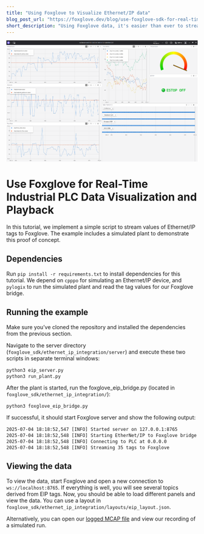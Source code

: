 ```yaml
---
title: "Using Foxglove to Visualize Ethernet/IP data"
blog_post_url: "https://foxglove.dev/blog/use-foxglove-sdk-for-real-time-industrial-plc-data-visualization-and-playback"
short_description: "Using Foxglove data, it's easier than ever to stream time series data. In this project, we show you how."
---
```


![Ethernet/IP data visualization in Foxglove](media/eip_layout.png)

# Use Foxglove for Real-Time Industrial PLC Data Visualization and Playback

In this tutorial, we implement a simple script to stream values of Ethernet/IP tags to Foxglove. The example includes a simulated plant to demonstrate this proof of concept.

## Dependencies
Run `pip install -r requirements.txt` to install dependencies for this tutorial. We depend on `cpppo` for simulating an Ethernet/IP device, and `pylogix` to run the simulated plant and read the tag values for our Foxglove bridge.

## Running the example
Make sure you’ve cloned the repository and installed the dependencies from the previous section.

Navigate to the server directory (`foxglove_sdk/ethernet_ip_integration/server`) and execute these two scripts in separate terminal windows:
```
python3 eip_server.py
python3 run_plant.py
```
After the plant is started, run the foxglove_eip_bridge.py (located in `foxglove_sdk/ethernet_ip_integration/`):
```
python3 foxglove_eip_bridge.py
```
If successful, it should start Foxglove server and show the following output:
```
2025-07-04 18:18:52,547 [INFO] Started server on 127.0.0.1:8765
2025-07-04 18:18:52,548 [INFO] Starting EtherNet/IP to Foxglove bridge
2025-07-04 18:18:52,548 [INFO] Connecting to PLC at 0.0.0.0
2025-07-04 18:18:52,548 [INFO] Streaming 35 tags to Foxglove
```

## Viewing the data
To view the data, start Foxglove and open a new connection to `ws://localhost:8765`. If everything is well, you will see several topics derived from EIP tags. Now, you should be able to load different panels and view the data. You can use a layout in `foxglove_sdk/ethernet_ip_integration/layouts/eip_layout.json`.

Alternatively, you can open our [logged MCAP file](foxglove_sdk/ethernet_ip_integration/mcap/foxglove_eip_bridge_2025-07-04_17-53-27.mcap) and view our recording of a simulated run.
